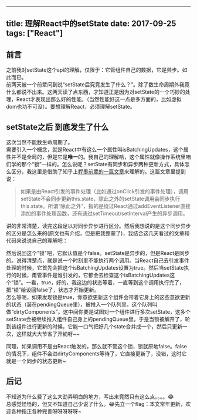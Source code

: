 
---
title: 理解React中的setState
date: 2017-09-25
tags: ["React"]
---

## 前言
之前我对setState这个api的理解，仅限于：它管组件自己的数据，它是异步。如此而已。    
前两天被一个前辈问到说“setState后究竟发生了什么？”。除了数生命周期外我竟什么都说不出来。这两天读了点东西，才知道正是因为对setState的一个巧妙的处理，React才表现出那么好的性能。（当然性能好这一点是多方面的，比如虚拟dom也功不可没）。要想理解React，必须理解setState。    
    
## setState之后 到底发生了什么
这次当然不能数生命周期了。     
需要引入一个概念，就是React中有这么一个属性叫isBatchingUpdates，这个属性并不是全局的，但是它是**唯一**的。我自己的理解哈，这个属性就像操作系统里咱们学的那个“锁”一样的。怎么说呢？setState有同步和异步两种更新方式，具体怎么区分，我这里是借助了知乎上[程墨前辈的一篇文章](https://zhuanlan.zhihu.com/p/26069727)来理解的。这篇文章里提到说：
    
> 如果是由React引发的事件处理（比如通过onClick引发的事件处理），调用setState不会同步更新this.state，除此之外的setState调用会同步执行this.state。所谓“除此之外”，指的是绕过React通过addEventListener直接添加的事件处理函数，还有通过setTimeout/setInterval产生的异步调用。
> 

讲的非常清楚，读完这段足以对同步异步进行区分。然后我想说的是这个同步异步的区分是怎么来的(原文也有介绍，但是把我整蒙了)，我结合这几天看过的文章和代码来说说自己的理解吧：    

<!-- more --> 

然后说回这个"锁"吧，它默认值是个false。setState是异步的，但是React是同步的。说得清楚点，就是说一个时刻里不能执行两个调用。当React自己去引发事件处理的时候，它首先会把这个isBatchingUpdates设置为true。然后当setState执行的时候，甭管事件是谁引发的，它都会去检查这个isBatchingUpdates这个“锁”。一看，true，好的，我这边的状态等着，一直等到这个调用执行完了，把“锁”给设回false了，状态才开始更新。   
怎么等呢，如果发现锁是true，你意欲更新这个组件会带着它身上的这些意欲更新的状态（装在pendingQueue里），被推入一个队列里，这个队列叫做“dirtyComponents”。这中间你要是试图对一个组件进行多次setState，这多个setState会被继续推入组件自己身上的pendingQueue里。于是当锁被解开了，轮到该组件进行更新的时候，它能一口气把好几个state合并成一个，然后只更新一次，这样就大大节省了开销呀~~    
    

同理，如果调用不是由React触发的，那么就不管这个锁，锁就原地false。false的情况下，组件不会进dirtyComponents等待了，它直接更新了，没错，这时它就是一个同步的状态更新~     


    
## 后记
不知道为什么费了这么大劲弄明白的地方，写出来竟然只有这么点。。。。😂      
总感觉怪怪的，但又不知道自己少说了什么。😂先立一个flag：本文常年更新，欢迎各种指正各种完善呀呀呀呀呀~     
